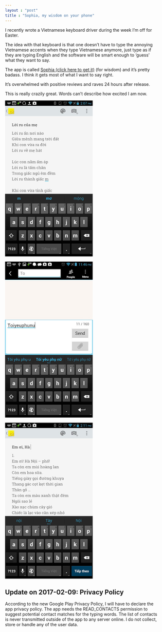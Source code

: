 ```yaml
---
layout : "post"
title : "Sophia, my wisdom on your phone"
---
```


I recently wrote a Vietnamese keyboard driver during the week I’m off
for Easter.

The idea with that keyboard is that one doesn’t have to type the
annoying Vietnamese accents when they type Vietnamese anymore, just type
as if they are typing English and the software will be smart enough to
‘guess’ what they want to say.

The app is called [Sophia (click here to get
it)](https://play.google.com/store/apps/details?id=com.htruong.inputmethod.latin)
(for wisdom) and it’s pretty badass. I think it gets most of what I want
to say right.

It’s overwhelmed with positive reviews and raves 24 hours after release.

This is really crazily great. Words can’t describe how excited I am now.

![Screenshot 1](/assets/posts-images/sophia1.jpg)

![Screenshot 2](/assets/posts-images/sophia2.jpg)

![Screenshot 3](/assets/posts-images/sophia3.jpg)

## Update on 2017-02-09: <a name="privacy">Privacy Policy</a>

According to the new Google Play Privacy Policy, I will have to declare the app privacy policy. The app needs the READ_CONTACTS permission to suggest potential contact matches for the typing words. The list of contacts is never transmitted outside of the app to any server online. I do not collect, store or handle any of the user data. 
